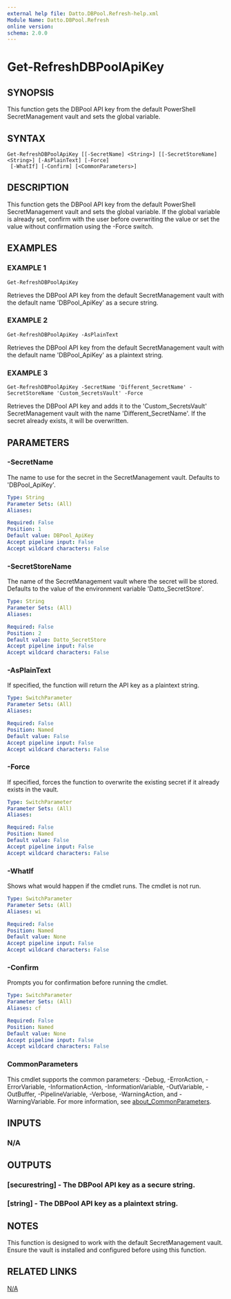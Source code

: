 ```yaml
---
external help file: Datto.DBPool.Refresh-help.xml
Module Name: Datto.DBPool.Refresh
online version:
schema: 2.0.0
---
```


# Get-RefreshDBPoolApiKey

## SYNOPSIS
This function gets the DBPool API key from the default PowerShell SecretManagement vault and sets the global variable.

## SYNTAX

```
Get-RefreshDBPoolApiKey [[-SecretName] <String>] [[-SecretStoreName] <String>] [-AsPlainText] [-Force]
 [-WhatIf] [-Confirm] [<CommonParameters>]
```

## DESCRIPTION
This function gets the DBPool API key from the default PowerShell SecretManagement vault and sets the global variable.
If the global variable is already set, confirm with the user before overwriting the value or set the value without confirmation using the -Force switch.

## EXAMPLES

### EXAMPLE 1
```
Get-RefreshDBPoolApiKey
```

Retrieves the DBPool API key from the default SecretManagement vault with the default name 'DBPool_ApiKey' as a secure string.

### EXAMPLE 2
```
Get-RefreshDBPoolApiKey -AsPlainText
```

Retrieves the DBPool API key from the default SecretManagement vault with the default name 'DBPool_ApiKey' as a plaintext string.

### EXAMPLE 3
```
Get-RefreshDBPoolApiKey -SecretName 'Different_SecretName' -SecretStoreName 'Custom_SecretsVault' -Force
```

Retrieves the DBPool API key and adds it to the 'Custom_SecretsVault' SecretManagement vault with the name 'Different_SecretName'.
If the secret already exists, it will be overwritten.

## PARAMETERS

### -SecretName
The name to use for the secret in the SecretManagement vault.
Defaults to 'DBPool_ApiKey'.

```yaml
Type: String
Parameter Sets: (All)
Aliases:

Required: False
Position: 1
Default value: DBPool_ApiKey
Accept pipeline input: False
Accept wildcard characters: False
```

### -SecretStoreName
The name of the SecretManagement vault where the secret will be stored.
Defaults to the value of the environment variable 'Datto_SecretStore'.

```yaml
Type: String
Parameter Sets: (All)
Aliases:

Required: False
Position: 2
Default value: Datto_SecretStore
Accept pipeline input: False
Accept wildcard characters: False
```

### -AsPlainText
If specified, the function will return the API key as a plaintext string.

```yaml
Type: SwitchParameter
Parameter Sets: (All)
Aliases:

Required: False
Position: Named
Default value: False
Accept pipeline input: False
Accept wildcard characters: False
```

### -Force
If specified, forces the function to overwrite the existing secret if it already exists in the vault.

```yaml
Type: SwitchParameter
Parameter Sets: (All)
Aliases:

Required: False
Position: Named
Default value: False
Accept pipeline input: False
Accept wildcard characters: False
```

### -WhatIf
Shows what would happen if the cmdlet runs.
The cmdlet is not run.

```yaml
Type: SwitchParameter
Parameter Sets: (All)
Aliases: wi

Required: False
Position: Named
Default value: None
Accept pipeline input: False
Accept wildcard characters: False
```

### -Confirm
Prompts you for confirmation before running the cmdlet.

```yaml
Type: SwitchParameter
Parameter Sets: (All)
Aliases: cf

Required: False
Position: Named
Default value: None
Accept pipeline input: False
Accept wildcard characters: False
```

### CommonParameters
This cmdlet supports the common parameters: -Debug, -ErrorAction, -ErrorVariable, -InformationAction, -InformationVariable, -OutVariable, -OutBuffer, -PipelineVariable, -Verbose, -WarningAction, and -WarningVariable. For more information, see [about_CommonParameters](http://go.microsoft.com/fwlink/?LinkID=113216).

## INPUTS

### N/A
## OUTPUTS

### [securestring] - The DBPool API key as a secure string.
### [string] - The DBPool API key as a plaintext string.
## NOTES
This function is designed to work with the default SecretManagement vault.
Ensure the vault is installed and configured before using this function.

## RELATED LINKS

[N/A]()

